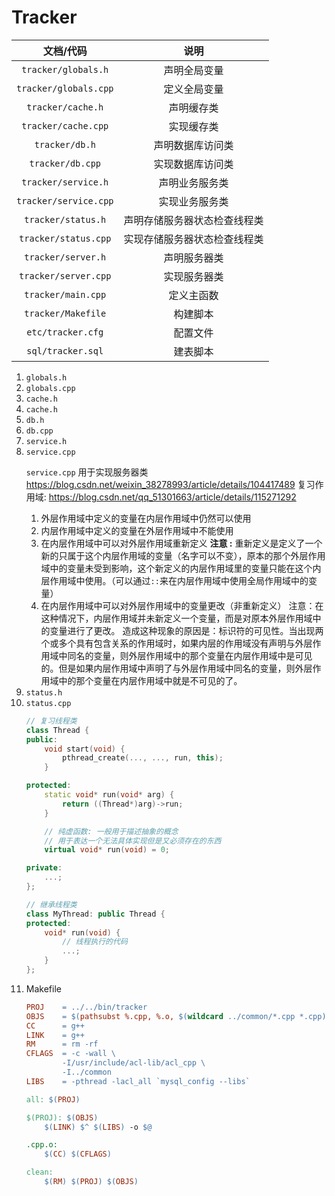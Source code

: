 # Tracker

| 文档/代码 | 说明 |
| :-: | :-: |
| `tracker/globals.h` | 声明全局变量 |
| `tracker/globals.cpp` | 定义全局变量 |
| `tracker/cache.h` | 声明缓存类 |
| `tracker/cache.cpp` | 实现缓存类 |
| `tracker/db.h` | 声明数据库访问类 |
| `tracker/db.cpp` | 实现数据库访问类 |
| `tracker/service.h` | 声明业务服务类 |
| `tracker/service.cpp` | 实现业务服务类 |
| `tracker/status.h` | 声明存储服务器状态检查线程类 |
| `tracker/status.cpp` | 实现存储服务器状态检查线程类 |
| `tracker/server.h` | 声明服务器类 |
| `tracker/server.cpp` | 实现服务器类 |
| `tracker/main.cpp` | 定义主函数 |
| `tracker/Makefile` | 构建脚本 |
| `etc/tracker.cfg` | 配置文件 |
| `sql/tracker.sql` | 建表脚本 |

01. `globals.h`
02. `globals.cpp`
03. `cache.h`
04. `cache.h`
05. `db.h`
06. `db.cpp`
07. `service.h`
08. `service.cpp` <p>
    `service.cpp` 用于实现服务器类
	https://blog.csdn.net/weixin_38278993/article/details/104417489
	复习作用域: https://blog.csdn.net/qq_51301663/article/details/115271292
    1. 外层作用域中定义的变量在内层作用域中仍然可以使用
    2. 内层作用域中定义的变量在外层作用域中不能使用
    3. 在内层作用域中可以对外层作用域重新定义
       **注意 :** 重新定义是定义了一个新的只属于这个内层作用域的变量（名字可以不变），原本的那个外层作用域中的变量未受到影响，这个新定义的内层作用域里的变量只能在这个内层作用域中使用。（可以通过`::`来在内层作用域中使用全局作用域中的变量）
    4. 在内层作用域中可以对外层作用域中的变量更改（非重新定义）
    注意：在这种情况下，内层作用域并未新定义一个变量，而是对原本外层作用域中的变量进行了更改。
    造成这种现象的原因是：标识符的可见性。当出现两个或多个具有包含关系的作用域时，如果内层的作用域没有声明与外层作用域中同名的变量，则外层作用域中的那个变量在内层作用域中是可见的。但是如果内层作用域中声明了与外层作用域中同名的变量，则外层作用域中的那个变量在内层作用域中就是不可见的了。
09. `status.h`
10. `status.cpp`
    ```cpp
    // 复习线程类
    class Thread {
    public:
        void start(void) {
            pthread_create(..., ..., run, this);
        }

    protected:
        static void* run(void* arg) {
            return ((Thread*)arg)->run;
        }

        // 纯虚函数: 一般用于描述抽象的概念
        // 用于表达一个无法具体实现但是又必须存在的东西
        virtual void* run(void) = 0;

    private:
        ...;
    };

    // 继承线程类
    class MyThread: public Thread {
    protected:
        void* run(void) {
            // 线程执行的代码
            ...;
        }
    };
    ```
14. Makefile
    ```Makefile
    PROJ	= ../../bin/tracker
    OBJS	= $(pathsubst %.cpp, %.o, $(wildcard ../common/*.cpp *.cpp))
    CC		= g++
    LINK	= g++
    RM		= rm -rf
    CFLAGS	= -c -wall \
            -I/usr/include/acl-lib/acl_cpp \
            -I../common
    LIBS	= -pthread -lacl_all `mysql_config --libs`

    all: $(PROJ)

    $(PROJ): $(OBJS)
        $(LINK) $^ $(LIBS) -o $@

    .cpp.o:
        $(CC) $(CFLAGS)

    clean:
        $(RM) $(PROJ) $(OBJS)
    ```